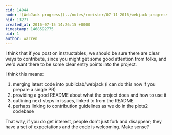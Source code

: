 ```yaml
---
cid: 14944
node: ![WebJack progress](../notes/rmeister/07-11-2016/webjack-progress)
nid: 13277
created_at: 2016-07-15 14:26:15 +0000
timestamp: 1468592775
uid: 1
author: warren
---
```


I think that if you post on instructables, we should be sure there are clear ways to contribute, since you might get some good attention from folks, and we'd want there to be some clear entry points into the project. 

I think this means:

1. merging latest code into publiclab/webjack (i can do this now if you prepare a single PR)
2. providing a good README about what the project does and how to use it
3. outlining next steps in issues, linked to from the README
4. perhaps linking to contribution guidelines as we do in the plots2 codebase

That way, if you do get interest, people don't just fork and disappear; they have a set of expectations and the code is welcoming. Make sense?